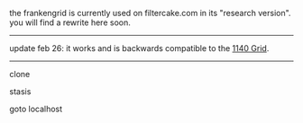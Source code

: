 
the frankengrid is currently used on filtercake.com in its "research version". you will find a rewrite here soon.

---

update feb 26: it works and is backwards compatible to the [1140 Grid](http://cssgrid.net/).

---

clone

stasis

goto localhost